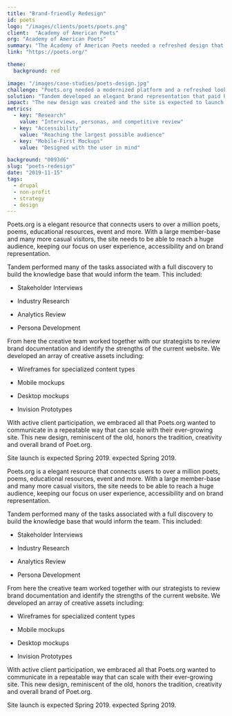 ```yaml
---
title: "Brand-friendly Redesign"
id: poets
logo: "/images/clients/poets/poets.png"
client:  "Academy of American Poets"
org: "Academy of American Poets"
summary: "The Academy of American Poets needed a refreshed design that respected their time-honored brand."
link: "https://poets.org/"

theme:
  background: red

image: "/images/case-studies/poets-design.jpg"
challenge: "Poets.org needed a modernized platform and a refreshed look."
solution: "Tandem developed an elegant brand representation that paid homage to what was familiar while enhancing the overall look."
impact: "The new design was created and the site is expected to launch Spring 2019"
metrics:
  - key: "Research"
    value: "Interviews, personas, and competitive review"
  - key: "Accessibility"
    value: "Reaching the largest possible audience"
  - key: "Mobile-First Mockups"
    value: "Designed with the user in mind"

background: "0093d6"
slug: "poets-redesign"
date: "2019-11-15"
tags:
  - drupal
  - non-profit
  - strategy
  - design
---
```


Poets.org is a elegant resource that connects users to over a million poets, poems, educational resources, event and more. With a large member-base and many more casual visitors, the site needs to be able to reach a huge audience, keeping our focus on user experience, accessibility and on brand representation.

Tandem performed many of the tasks associated with a full discovery to build the knowledge base that would inform the team. This included:

-   Stakeholder Interviews

-   Industry Research

-   Analytics Review

-   Persona Development

From here the creative team worked together with our strategists to review brand documentation and identify the strengths of the current website. We developed an array of creative assets including:

-   Wireframes for specialized content types

-   Mobile mockups

-   Desktop mockups

-   Invision Prototypes

With active client participation, we embraced all that Poets.org wanted to communicate in a repeatable way that can scale with their ever-growing site. This new design, reminiscent of the old, honors the tradition, creativity and overall brand of Poet.org.

Site launch is expected Spring 2019.
expected Spring 2019.

Poets.org is a elegant resource that connects users to over a million poets, poems, educational resources, event and more. With a large member-base and many more casual visitors, the site needs to be able to reach a huge audience, keeping our focus on user experience, accessibility and on brand representation.

Tandem performed many of the tasks associated with a full discovery to build the knowledge base that would inform the team. This included:

-   Stakeholder Interviews

-   Industry Research

-   Analytics Review

-   Persona Development

From here the creative team worked together with our strategists to review brand documentation and identify the strengths of the current website. We developed an array of creative assets including:

-   Wireframes for specialized content types

-   Mobile mockups

-   Desktop mockups

-   Invision Prototypes

With active client participation, we embraced all that Poets.org wanted to communicate in a repeatable way that can scale with their ever-growing site. This new design, reminiscent of the old, honors the tradition, creativity and overall brand of Poet.org.

Site launch is expected Spring 2019.
expected Spring 2019.
